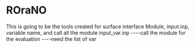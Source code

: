 # ROraNO
This is going to be the tools created for surface interface
Module, input.inp, variable name, and call all the module
input_var.inp
----call the module for the evaluation
----need the list of var 
